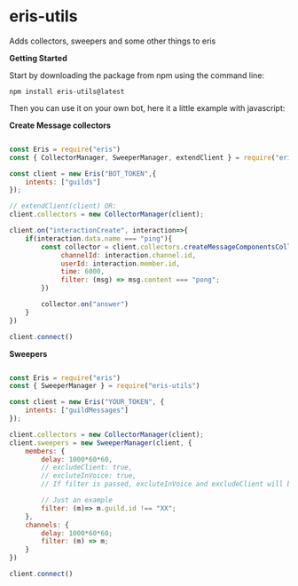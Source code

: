 # eris-utils

Adds collectors, sweepers and some other things to eris

**Getting Started**

Start by downloading the package from npm using the command line:

```
npm install eris-utils@latest

```

Then you can use it on your own bot, here it a little example with javascript:

**Create Message collectors**

```js

const Eris = require("eris")
const { CollectorManager, SweeperManager, extendClient } = require("eris-utils")

const client = new Eris("BOT_TOKEN",{
    intents: ["guilds"]
});

// extendClient(client) OR:
client.collectors = new CollectorManager(client);

client.on("interactionCreate", interaction=>{
    if(interaction.data.name === "ping"){
        const collector = client.collectors.createMessageComponentsCollector({
             channelId: interaction.channel.id,
             userId: interaction.member.id,
             time: 6000,
             filter: (msg) => msg.content === "pong";
        })

        collector.on("answer")
    }
})

client.connect()
```

**Sweepers**

```js

const Eris = require("eris")
const { SweeperManager } = require("eris-utils")

const client = new Eris("YOUR_TOKEN", {
    intents: ["guildMessages"]
});

client.collectors = new CollectorManager(client);
client.sweepers = new SweeperManager(client, {
    members: {
        delay: 1000*60*60,
        // excludeClient: true,
        // excluteInVoice: true,
        // If filter is passed, excluteInVoice and excludeClient will both be ignored

        // Just an example
        filter: (m)=> m.guild.id !== "XX";
    },
    channels: {
        delay: 1000*60*60;
        filter: (m) => m;
    }
})

client.connect()
```